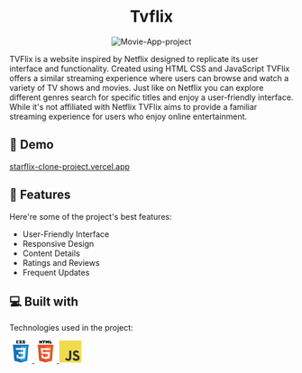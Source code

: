 <h1 align="center" id="title">Tvflix</h1>

<p align="center"><img src="https://socialify.git.ci/Orin10120/Movie-App-project/image?font=Source%20Code%20Pro&language=1&name=1&owner=1&pattern=Solid&stargazers=1&theme=Dark" alt="Movie-App-project" width="640" height="320" /></p>

<p id="description">TVFlix is a website inspired by Netflix designed to replicate its user interface and functionality. Created using HTML CSS and JavaScript TVFlix offers a similar streaming experience where users can browse and watch a variety of TV shows and movies. Just like on Netflix you can explore different genres search for specific titles and enjoy a user-friendly interface. While it's not affiliated with Netflix TVFlix aims to provide a familiar streaming experience for users who enjoy online entertainment.</p>

<h2>🚀 Demo</h2>

[starflix-clone-project.vercel.app](https://starflix-clone-project.vercel.app/)


<h2>🧐 Features</h2>

Here're some of the project's best features:

*   User-Friendly Interface
*   Responsive Design
*   Content Details
*   Ratings and Reviews
*   Frequent Updates

  
  
<h2>💻 Built with</h2>

Technologies used in the project:

<p align="left"> <a href="https://www.w3schools.com/css/" target="_blank" rel="noreferrer"> <img src="https://raw.githubusercontent.com/devicons/devicon/master/icons/css3/css3-original-wordmark.svg" alt="css3" width="40" height="40"/> </a> <a href="https://www.w3.org/html/" target="_blank" rel="noreferrer"> <img src="https://raw.githubusercontent.com/devicons/devicon/master/icons/html5/html5-original-wordmark.svg" alt="html5" width="40" height="40"/> </a> <a href="https://developer.mozilla.org/en-US/docs/Web/JavaScript" target="_blank" rel="noreferrer"> <img src="https://raw.githubusercontent.com/devicons/devicon/master/icons/javascript/javascript-original.svg" alt="javascript" width="40" height="40"/> </a> </p>



